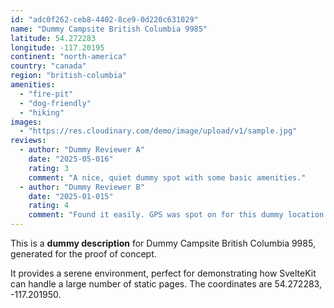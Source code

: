 ```yaml
---
id: "adc0f262-ceb8-4402-8ce9-0d220c631029"
name: "Dummy Campsite British Columbia 9985"
latitude: 54.272283
longitude: -117.20195
continent: "north-america"
country: "canada"
region: "british-columbia"
amenities:
  - "fire-pit"
  - "dog-friendly"
  - "hiking"
images:
  - "https://res.cloudinary.com/demo/image/upload/v1/sample.jpg"
reviews:
  - author: "Dummy Reviewer A"
    date: "2025-05-016"
    rating: 3
    comment: "A nice, quiet dummy spot with some basic amenities."
  - author: "Dummy Reviewer B"
    date: "2025-01-015"
    rating: 4
    comment: "Found it easily. GPS was spot on for this dummy location."
---
```


This is a **dummy description** for Dummy Campsite British Columbia 9985, generated for the proof of concept.

It provides a serene environment, perfect for demonstrating how SvelteKit can handle a large number of static pages. The coordinates are 54.272283, -117.201950.
